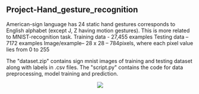 ## Project-Hand_gesture_recognition

American-sign language has 24 static hand gestures corresponds to English alphabet (except J, Z having motion gestures).
This is more related to MNIST-recognition task.
Training data - 27,455 examples 
Testing data – 7172 examples
Image/example– 28 x 28 – 784pixels, where each pixel value lies from 0 to 255

The "dataset.zip" contains sign mnist images of training and testing dataset along with labels in .csv files.
The "script.py" contains the code for data preprocessing, model training and prediction.
<p align="center">
  <img src="https://github.com/xenificity/Project-Hand_gesture_recognition_project/blob/main/reference_image.png" />
</p>
